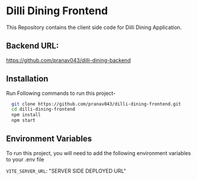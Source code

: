 
# Dilli Dining Frontend
This Repository contains the client side code for Dilli Dining Application.

## Backend URL:
https://github.com/pranav043/dilli-dining-backend
## Installation

Run Following commands to run this project-

```bash
  git clone https://github.com/pranav043/dilli-dining-frontend.git
  cd dilli-dining-frontend
  npm install
  npm start
```
    
## Environment Variables

To run this project, you will need to add the following environment variables to your .env file

`VITE_SERVER_URL`: "SERVER SIDE DEPLOYED URL"
